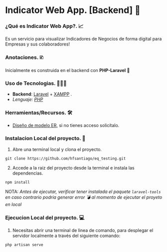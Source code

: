 # Indicator Web App. [Backend] 🧡

  

### ¿Qué es Indicator Web App?. 📈

  

Es un servicio para visualizar Indicadores de Negocios de forma digital para Empresas y sus colaboradores!

  

### Anotaciones. 🗈

Inicialmente es construida en el backend con **PHP-Laravel** 🐘

  

### Uso de Tecnologias. 🧑🏽‍💻

-  **Backend**: [Laravel](https://laravel.com/) + [XAMPP](https://www.apachefriends.org/es/index.html) .
-  *Lenguaje: [PHP](https://www.php.net/docs.php)*
  
  

### Herramientas/Recursos. 🛠️

- [Diseño de modelo ER](https://www.figma.com/design/vi1ytI8PhMJZpd30lyjnoq/ER-EQ?node-id=0-1&node-type=canvas&t=wxPmXunZ6Wsju7ZJ-0), si no tienes acceso solicítalo.

  

### Instalacion Local del proyecto. 🚀

  

1. Abre una terminal local y clona el proyecto.

`git clone https://github.com/hfsantiago/eq_testing.git `

  

2. Accede a la raiz del proyecto desde la terminal e instala las dependencias.

`npm install`

  

NOTA: *Antes de ejecutar, verificar tener instalada el paquete `laravel-tools` en caso contrario podria generar error 💣 al momento de ejecutar el proyeto en local*
  

### Ejecucion Local del proyecto. 💻

1. Necesitas abrir una terminal de linea de comando, para desplegar el servidor localmente a través del siguiente comando: 

`php artisan serve`
